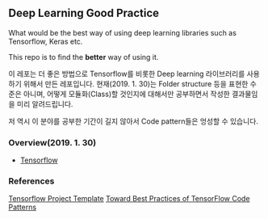 ## Deep Learning Good Practice

What would be the best way of using deep learning libraries such as Tensorflow, Keras etc.

This repo is to find the **better** way of using it.

이 레포는 더 좋은 방법으로 Tensorflow를 비롯한 Deep learning 라이브러리를 사용하기 위해서 만든 레포입니다. 현재(2019. 1. 30)는 Folder structure 등을 표현한 수준은 아니며, 어떻게 모듈화(Class)할 것인지에 대해서만 공부하면서 작성한 결과물임을 미리 알려드립니다.

저 역시 이 분야를 공부한 기간이 길지 않아서 Code pattern들은 엉성할 수 있습니다.

### Overview(2019. 1. 30)
- [Tensorflow](/tensorflow/README.md)

### References
[Tensorflow Project Template](https://github.com/MrGemy95/Tensorflow-Project-Template/blob/master/README.md)
[Toward Best Practices of TensorFlow Code Patterns](https://github.com/wookayin/TensorFlowKR-2017-talk-bestpractice)
